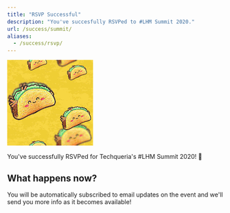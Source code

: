 ```yaml
---
title: "RSVP Successful"
description: "You've succesfully RSVPed to #LHM Summit 2020."
url: /success/summit/
aliases:
  - /success/rsvp/
---
```


<img src="/assets/img/join/tacos.gif" data-src="/assets/img/join/tacos.gif" alt="Techqueria Tacitos" class="mt-2 mb-2 lozad">

You've successfully RSVPed for Techqueria's #LHM Summit 2020! 🎉

## What happens now?

You will be automatically subscribed to email updates on the event and we'll send you more info as it becomes available!
